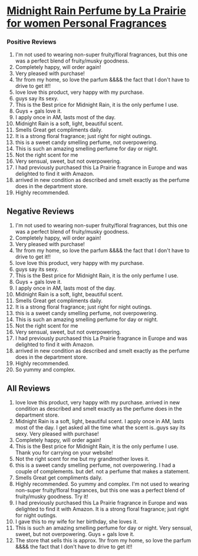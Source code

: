 # [Midnight Rain Perfume by La Prairie for women Personal Fragrances](https://products.checkmycream.com/products/Midnight-Rain-Perfume-by-La-Prairie-for-women-Personal-Fragrances.html)

### Positive Reviews

<ol>
      <li>I&#x27;m not used to wearing non-super fruity/floral fragrances, but this one was a perfect blend of fruity/musky goodness.</li>
      <li>Completely happy, will order again!</li>
      <li>Very pleased with purchase!</li>
      <li>1hr from my home, so love the parfum &amp;&amp;&amp;&amp; the fact that I don&#x27;t have to drive to get it!!</li>
      <li>love love this product, very happy with my purchase.</li>
      <li>guys say its sexy.  </li>
      <li>This is the Best price for Midnight Rain, it is the only perfume I use.  </li>
      <li>Guys + gals love it.</li>
      <li>I apply once in AM, lasts most of the day.  </li>
      <li>Midnight Rain is a soft, light, beautiful scent.  </li>
      <li>Smells Great get compliments daily.</li>
      <li>It is a strong floral fragrance; just right for night outings.</li>
      <li>this is a sweet candy smelling perfume, not overpowering.  </li>
      <li>This is such an amazing smelling perfume for day or night.</li>
      <li>Not the right scent for me</li>
      <li>Very sensual, sweet, but not overpowering.</li>
      <li>I had previously purchased this La Prairie fragrance in Europe and was delighted to find it with Amazon.  </li>
      <li>arrived in new condition as described and smelt exactly as the perfume does in the department store.</li>
      <li>Highly recommended.</li>
</ol>


<h2>Negative Reviews</h2>
<ol>
<li> I&#x27;m not used to wearing non-super fruity/floral fragrances, but this one was a perfect blend of fruity/musky goodness.</li>
<li> Completely happy, will order again!</li>
<li> Very pleased with purchase!</li>
<li> 1hr from my home, so love the parfum &amp;&amp;&amp;&amp; the fact that I don&#x27;t have to drive to get it!!</li>
<li> love love this product, very happy with my purchase.</li>
<li> guys say its sexy.  </li>
<li> This is the Best price for Midnight Rain, it is the only perfume I use.  </li>
<li> Guys + gals love it.</li>
<li> I apply once in AM, lasts most of the day.  </li>
<li> Midnight Rain is a soft, light, beautiful scent.  </li>
<li> Smells Great get compliments daily.</li>
<li> It is a strong floral fragrance; just right for night outings.</li>
<li> this is a sweet candy smelling perfume, not overpowering.  </li>
<li> This is such an amazing smelling perfume for day or night.</li>
<li> Not the right scent for me</li>
<li> Very sensual, sweet, but not overpowering.</li>
<li> I had previously purchased this La Prairie fragrance in Europe and was delighted to find it with Amazon.  </li>
<li> arrived in new condition as described and smelt exactly as the perfume does in the department store.</li>
<li> Highly recommended.</li>
<li> So yummy and complex.</li>
</ol>

<h2>All Reviews</h2>

<ol>
    <li> love love this product, very happy with my purchase. arrived in new condition as described and smelt exactly as the perfume does in the department store.</li>
    <li> Midnight Rain is a soft, light, beautiful scent.  I apply once in AM, lasts most of the day.  I get asked all the time what the scent is..guys say its sexy.  Very pleased with purchase!</li>
    <li> Completely happy, will order again!</li>
    <li> This is the Best price for Midnight Rain, it is the only perfume I use.  Thank you for carrying on your website!</li>
    <li> Not the right scent for me but my grandmother loves it.</li>
    <li> this is a sweet candy smelling perfume, not overpowering.  I had a couple of complements. but def. not a perfume that makes a statement.</li>
    <li> Smells Great get compliments daily.</li>
    <li> Highly recommended. So yummy and complex. I&#x27;m not used to wearing non-super fruity/floral fragrances, but this one was a perfect blend of fruity/musky goodness. Try it!</li>
    <li> I had previously purchased this La Prairie fragrance in Europe and was delighted to find it with Amazon.  It is a strong floral fragrance; just right for night outings.</li>
    <li> I gave this to my wife for her birthday, she loves it.</li>
    <li> This is such an amazing smelling perfume for day or night. Very sensual, sweet, but not overpowering. Guys + gals love it.</li>
    <li> The store that sells this is approx. 1hr from my home, so love the parfum &amp;&amp;&amp;&amp; the fact that I don&#x27;t have to drive to get it!!</li>
</ol>




